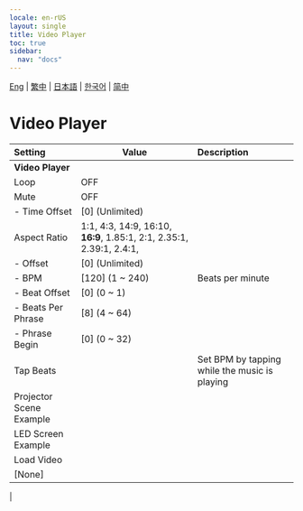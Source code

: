 ```yaml
---
locale: en-rUS
layout: single
title: Video Player
toc: true
sidebar:
  nav: "docs"
---
```

[Eng](/dancexr/menu/2025.4/motion/video_player) | [繁中](/tw/dancexr/menu/2025.4/motion/video_player) | [日本語](/jp/dancexr/menu/2025.4/motion/video_player) | [한국어](/kr/dancexr/menu/2025.4/motion/video_player) | [简中](/zh/dancexr/menu/2025.4/motion/video_player)

# Video Player



| Setting | Value | Description |
| :--- | --- | :--- |
|**Video Player** | | 
| Loop | OFF | 
| Mute | OFF | 
|- Time Offset | [0] (Unlimited) | 
| Aspect Ratio | 1:1, 4:3, 14:9, 16:10, **16:9**, 1.85:1, 2:1, 2.35:1, 2.39:1, 2.4:1,  |  |
|- Offset | [0] (Unlimited) | 
|- BPM | [120] (1 ~ 240) | Beats per minute
|- Beat Offset | [0] (0 ~ 1) | 
|- Beats Per Phrase | [8] (4 ~ 64) | 
|- Phrase Begin | [0] (0 ~ 32) | 
| Tap Beats || Set BPM by tapping while the music is playing
| Projector Scene Example || 
| LED Screen Example || 
| Load Video || 
| [None] || 
|
